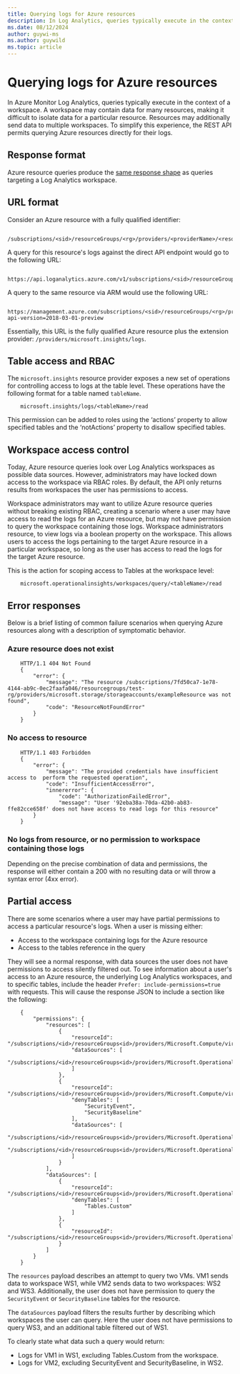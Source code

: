 ```yaml
---
title: Querying logs for Azure resources
description: In Log Analytics, queries typically execute in the context of a workspace. A workspace may contain data for many resources, making it difficult to isolate data for a particular resource.
ms.date: 08/12/2024
author: guywi-ms
ms.author: guywild
ms.topic: article
---
```

# Querying logs for Azure resources

In Azure Monitor Log Analytics, queries typically execute in the context of a workspace. A workspace may contain data for many resources, making it difficult to isolate data for a particular resource. Resources may additionally send data to multiple workspaces. To simplify this experience, the REST API permits querying Azure resources directly for their logs.

## Response format

Azure resource queries produce the [same response shape](response-format.md) as queries targeting a Log Analytics workspace.

## URL format

Consider an Azure resource with a fully qualified identifier:

```
    /subscriptions/<sid>/resourceGroups/<rg>/providers/<providerName>/<resourceType>/<resourceName>
```

A query for this resource's logs against the direct API endpoint would go to the following URL:

```
    https://api.loganalytics.azure.com/v1/subscriptions/<sid>/resourceGroups/<rg>/providers/<providerName>/<resourceType>/<resourceName>/query
```

A query to the same resource via ARM would use the following URL:

```
    https://management.azure.com/subscriptions/<sid>/resourceGroups/<rg>/providers/<providerName>/<resourceType>/<resourceName>/providers/microsoft.insights/logs?api-version=2018-03-01-preview
```

Essentially, this URL is the fully qualified Azure resource plus the extension provider: `/providers/microsoft.insights/logs`.

## Table access and RBAC

The `microsoft.insights` resource provider exposes a new set of operations for controlling access to logs at the table level. These operations have the following format for a table named `tableName`.

```
    microsoft.insights/logs/<tableName>/read 
```

This permission can be added to roles using the ‘actions’ property to allow specified tables and the ‘notActions’ property to disallow specified tables.

## Workspace access control

Today, Azure resource queries look over Log Analytics workspaces as possible data sources. However, administrators may have locked down access to the workspace via RBAC roles. By default, the API only returns results from workspaces the user has permissions to access.

Workspace administrators may want to utilize Azure resource queries without breaking existing RBAC, creating a scenario where a user may have access to read the logs for an Azure resource, but may not have permission to query the workspace containing those logs. Workspace administrators resource, to view logs via a boolean property on the workspace. This allows users to access the logs pertaining to the target Azure resource in a particular workspace, so long as the user has access to read the logs for the target Azure resource. 

This is the action for scoping access to Tables at the workspace level:

```
    microsoft.operationalinsights/workspaces/query/<tableName>/read 
```

## Error responses

Below is a brief listing of common failure scenarios when querying Azure resources along with a description of symptomatic behavior.

### Azure resource does not exist

```
    HTTP/1.1 404 Not Found 
    { 
        "error": { 
            "message": "The resource /subscriptions/7fd50ca7-1e78-4144-ab9c-0ec2faafa046/resourcegroups/test-rg/providers/microsoft.storage/storageaccounts/exampleResource was not found", 
            "code": "ResourceNotFoundError" 
        }
    }
```
### No access to resource

```
    HTTP/1.1 403 Forbidden 
    { 
        "error": { 
            "message": "The provided credentials have insufficient access to  perform the requested operation", 
            "code": "InsufficientAccessError", 
            "innererror": { 
                "code": "AuthorizationFailedError",
                "message": "User '92eba38a-70da-42b0-ab83-ffe82cce658f' does not have access to read logs for this resource" 
        } 
    }
```

### No logs from resource, or no permission to workspace containing those logs

Depending on the precise combination of data and permissions, the response will either contain a 200 with no resulting data or will throw a syntax error (4xx error).

## Partial access

There are some scenarios where a user may have partial permissions to access a particular resource's logs. When a user is missing either:

  - Access to the workspace containing logs for the Azure resource
  - Access to the tables reference in the query

They will see a normal response, with data sources the user does not have permissions to access silently filtered out. To see information about a user's access to an Azure resource, the underlying Log Analytics workspaces, and to specific tables, include the header `Prefer: include-permissions=true` with requests. This will cause the response JSON to include a section like the following:

```
    { 
        "permissions": { 
            "resources": [ 
                { 
                    "resourceId": "/subscriptions/<id>/resourceGroups<id>/providers/Microsoft.Compute/virtualMachines/VM1", 
                    "dataSources": [ 
                        "/subscriptions/<id>/resourceGroups<id>/providers/Microsoft.OperationalInsights/workspaces/WS1" 
                    ] 
                }, 
                { 
                    "resourceId": "/subscriptions/<id>/resourceGroups<id>/providers/Microsoft.Compute/virtualMachines/VM2", 
                    "denyTables": [ 
                        "SecurityEvent", 
                        "SecurityBaseline" 
                    ], 
                    "dataSources": [ 
                        "/subscriptions/<id>/resourceGroups<id>/providers/Microsoft.OperationalInsights/workspaces/WS2",
                        "/subscriptions/<id>/resourceGroups<id>/providers/Microsoft.OperationalInsights/workspaces/WS3" 
                    ] 
                } 
            ], 
            "dataSources": [ 
                { 
                    "resourceId": "/subscriptions/<id>/resourceGroups<id>/providers/Microsoft.OperationalInsights/workspaces/WS1", 
                    "denyTables": [ 
                        "Tables.Custom" 
                    ] 
                }, 
                { 
                    "resourceId": "/subscriptions/<id>/resourceGroups<id>/providers/Microsoft.OperationalInsights/workspaces/WS2" 
                } 
            ] 
        } 
    } 
```

The `resources` payload describes an attempt to query two VMs. VM1 sends data to workspace WS1, while VM2 sends data to two workspaces: WS2 and WS3. Additionally, the user does not have permission to query the `SecurityEvent` or `SecurityBaseline` tables for the resource.

The `dataSources` payload filters the results further by describing which workspaces the user can query. Here the user does not have permissions to query WS3, and an additional table filtered out of WS1.

To clearly state what data such a query would return:

  - Logs for VM1 in WS1, excluding Tables.Custom from the workspace.
  - Logs for VM2, excluding SecurityEvent and SecurityBaseline, in WS2.

